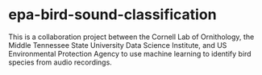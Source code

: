 # epa-bird-sound-classification

This is a collaboration project between the Cornell Lab of Ornithology, the Middle Tennessee State University Data Science Institute, and US Environmental Protection Agency to use machine learning to identify bird species from audio recordings.